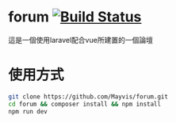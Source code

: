 # forum [![Build Status](https://travis-ci.org/Mayvis/forum.svg?branch=master)](https://travis-ci.org/Mayvis/forum)
這是一個使用laravel配合vue所建置的一個論壇

# 使用方式
```bash
git clone https://github.com/Mayvis/forum.git
cd forum && composer install && npm install
npm run dev
```
